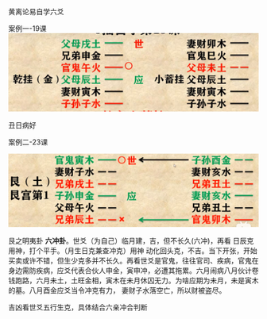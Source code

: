 黄离论易自学六爻

案例一-19课![案例一](../assets/案例解答/案例一.png)

丑日病好

案例二-23课

![2](../assets/案例解答/2.png)

艮之明夷卦 **六冲卦**。世爻（为自己）临月建，吉，但不长久(六冲)，再看 日辰克用神，打个平手。（月生日克兼查冲克）用神 动化回头克，不吉。当下开张，开始买卖或许不错，但生少克多并不长久。再看世爻是官鬼，往往官司、疾病，官鬼在身边需防疾病，应爻代表合伙人申金，寅申冲，必遭其拖累。六月闹病八月伙计卷钱跑路，六月未土，土旺金相，寅木在未月休囚无力。为啥应期为未月，未是寅木的墓。八月酉金应爻当令冲克有力， 妻财子水落空亡，所以财被盗尽。

吉凶看世爻五行生克，具体结合六亲冲合判断
